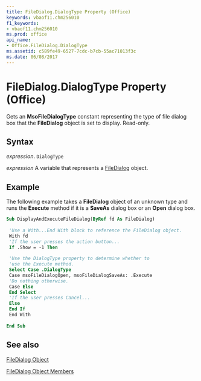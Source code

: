 ```yaml
---
title: FileDialog.DialogType Property (Office)
keywords: vbaof11.chm256010
f1_keywords:
- vbaof11.chm256010
ms.prod: office
api_name:
- Office.FileDialog.DialogType
ms.assetid: c589fe49-6527-7cdc-b7cb-55ac71013f3c
ms.date: 06/08/2017
---
```



# FileDialog.DialogType Property (Office)

Gets an  **MsoFileDialogType** constant representing the type of file dialog box that the **FileDialog** object is set to display. Read-only.


## Syntax

 _expression_. `DialogType`

 _expression_ A variable that represents a [FileDialog](./Office.FileDialog.md) object.


## Example

The following example takes a  **FileDialog** object of an unknown type and runs the **Execute** method if it is a **SaveAs** dialog box or an **Open** dialog box.


```vb
Sub DisplayAndExecuteFileDialog(ByRef fd As FileDialog) 
 
 'Use a With...End With block to reference the FileDialog object. 
 With fd 
 'If the user presses the action button... 
 If .Show = -1 Then 
 
 'Use the DialogType property to determine whether to 
 'use the Execute method. 
 Select Case .DialogType 
 Case msoFileDialogOpen, msoFileDialogSaveAs: .Execute 
 'Do nothing otherwise. 
 Case Else 
 End Select 
 'If the user presses Cancel... 
 Else 
 End If 
 End With 
 
End Sub
```


## See also


[FileDialog Object](Office.FileDialog.md)



[FileDialog Object Members](./overview/filedialog-members-office.md)

